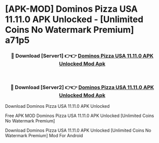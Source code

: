# [APK-MOD] Dominos Pizza USA 11.11.0 APK Unlocked - [Unlimited Coins No Watermark Premium] a71p5



<div align="center">
<h3>🔴 Download [Server1] 👉👉 <a href="https://momento.my/?title=Dominos_Pizza_USA_11.11.0_APK_Unlocked">Dominos Pizza USA 11.11.0 APK Unlocked Mod Apk</a></h3><br>

<h3>🔴 Download [Server2] 👉👉 <a href="https://momento.my/?title=Dominos_Pizza_USA_11.11.0_APK_Unlocked">Dominos Pizza USA 11.11.0 APK Unlocked Mod Apk</a></h3>
</div>



Download Dominos Pizza USA 11.11.0 APK Unlocked 

Free APK MOD Dominos Pizza USA 11.11.0 APK Unlocked [Unlimited Coins No Watermark Premium]

Download Dominos Pizza USA 11.11.0 APK Unlocked [Unlimited Coins No Watermark Premium] Mod For Android
